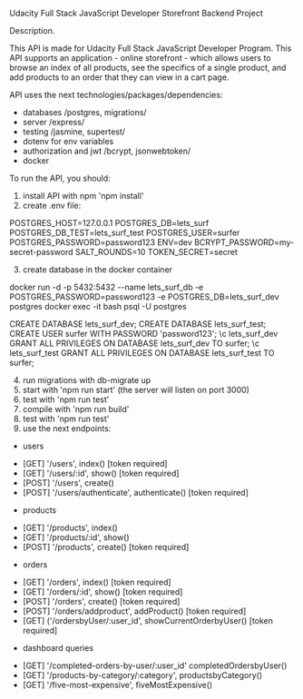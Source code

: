 Udacity Full Stack JavaScript Developer
Storefront Backend Project

Description.

This API is made for  Udacity Full Stack JavaScript Developer Program. This API supports an application - online storefront - which allows users to browse an index of all products, see the specifics of a single product, and add products to an order that they can view in a cart page.

API uses the next technologies/packages/dependencies:
- databases /postgres, migrations/
- server /express/
- testing /jasmine, supertest/
- dotenv for env variables
- authorization and jwt /bcrypt, jsonwebtoken/
- docker

 To run the API, you should:
1. install API with npm 'npm install'
2. create .env file:

POSTGRES_HOST=127.0.0.1
POSTGRES_DB=lets_surf
POSTGRES_DB_TEST=lets_surf_test
POSTGRES_USER=surfer
POSTGRES_PASSWORD=password123
ENV=dev
BCRYPT_PASSWORD=my-secret-password
SALT_ROUNDS=10
TOKEN_SECRET=secret

3. create database in the docker container

docker run -d -p 5432:5432 --name lets_surf_db -e POSTGRES_PASSWORD=password123  -e POSTGRES_DB=lets_surf_dev postgres
docker exec -it <container id> bash
psql -U postgres

CREATE DATABASE lets_surf_dev;
CREATE DATABASE lets_surf_test;
CREATE USER surfer WITH PASSWORD 'password123';
\c lets_surf_dev
GRANT ALL PRIVILEGES ON DATABASE lets_surf_dev TO surfer;
\c lets_surf_test
GRANT ALL PRIVILEGES ON DATABASE lets_surf_test TO surfer;

4. run migrations with db-migrate up
5. start with 'npm run start' (the server will listen on port 3000)
6. test with 'npm run test'
7. compile with 'npm run build'
8. test with 'npm run test'
9. use the next endpoints:

* users
- [GET] '/users', index() [token required]
- [GET] '/users/:id', show() [token required]
- [POST] '/users', create() 
- [POST] '/users/authenticate', authenticate() [token required]

* products
- [GET] '/products', index()
- [GET] '/products/:id', show()
- [POST] '/products', create() [token required]

* orders
-  [GET] '/orders', index() [token required]
-  [GET] '/orders/:id', show() [token required]
-  [POST] '/orders', create() [token required]
-  [POST] '/orders/addproduct', addProduct() [token required]
-  [GET] ('/ordersbyUser/:user_id', showCurrentOrderbyUser() [token required]

* dashboard queries
- [GET] '/completed-orders-by-user/:user_id' completedOrdersbyUser()
- [GET] '/products-by-category/:category', productsbyCategory()
- [GET] '/five-most-expensive', fiveMostExpensive()
 

